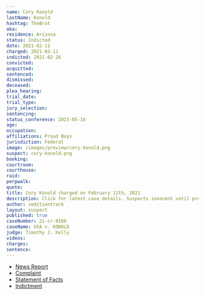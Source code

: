 ```yaml
---
name: Cory Konold
lastName: Konold
hashtag: TheBrat
aka:
residence: Arizona
status: Indicted
date: 2021-02-11
charged: 2021-02-11
indicted: 2021-02-26
convicted:
acquitted:
sentenced:
dismissed:
deceased:
plea_hearing:
trial_date:
trial_type:
jury_selection:
sentencing:
status_conference: 2023-05-16
age:
occupation:
affiliations: Proud Boys
jurisdiction: Federal
image: /images/preview/cory-konold.png
suspect: cory-konold.png
booking:
courtroom:
courthouse:
raid:
perpwalk:
quote:
title: Cory Konold charged on February 11th, 2021
description: Click for latest case details. Suspects innocent until proven guilty.
author: seditiontrack
layout: suspect
published: true
caseNumber: 21-cr-0160
caseName: USA v. KONOLD
judge: Timothy J. Kelly
videos:
charges:
sentence:
---
```

- [News Report](https://www.washingtonpost.com/local/legal-issues/kansas-city-proud-boys-charged-capitol-riots/2021/02/11/389d47b6-6c73-11eb-9ead-673168d5b874_story.html)
- [Complaint](https://www.justice.gov/usao-dc/case-multi-defendant/file/1366446/download)
- [Statement of Facts](https://www.justice.gov/usao-dc/case-multi-defendant/file/1366446/download)
- [Indictment](https://www.justice.gov/usao-dc/case-multi-defendant/file/1377826/download)
